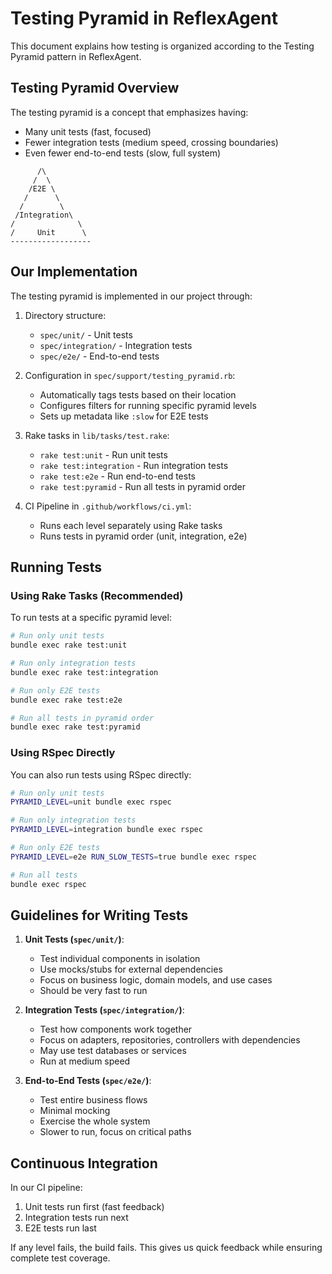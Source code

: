 # Testing Pyramid in ReflexAgent

This document explains how testing is organized according to the Testing Pyramid pattern in ReflexAgent.

## Testing Pyramid Overview

The testing pyramid is a concept that emphasizes having:

- Many unit tests (fast, focused)
- Fewer integration tests (medium speed, crossing boundaries)
- Even fewer end-to-end tests (slow, full system)

```
      /\
     /  \
    /E2E \
   /      \
  /        \
 /Integration\
/              \
/     Unit      \
------------------
```

## Our Implementation

The testing pyramid is implemented in our project through:

1. Directory structure:
   - `spec/unit/` - Unit tests
   - `spec/integration/` - Integration tests
   - `spec/e2e/` - End-to-end tests

2. Configuration in `spec/support/testing_pyramid.rb`:
   - Automatically tags tests based on their location
   - Configures filters for running specific pyramid levels
   - Sets up metadata like `:slow` for E2E tests

3. Rake tasks in `lib/tasks/test.rake`:
   - `rake test:unit` - Run unit tests
   - `rake test:integration` - Run integration tests 
   - `rake test:e2e` - Run end-to-end tests
   - `rake test:pyramid` - Run all tests in pyramid order

4. CI Pipeline in `.github/workflows/ci.yml`:
   - Runs each level separately using Rake tasks
   - Runs tests in pyramid order (unit, integration, e2e)

## Running Tests

### Using Rake Tasks (Recommended)

To run tests at a specific pyramid level:

```bash
# Run only unit tests
bundle exec rake test:unit

# Run only integration tests
bundle exec rake test:integration

# Run only E2E tests
bundle exec rake test:e2e

# Run all tests in pyramid order
bundle exec rake test:pyramid
```

### Using RSpec Directly

You can also run tests using RSpec directly:

```bash
# Run only unit tests
PYRAMID_LEVEL=unit bundle exec rspec

# Run only integration tests
PYRAMID_LEVEL=integration bundle exec rspec

# Run only E2E tests
PYRAMID_LEVEL=e2e RUN_SLOW_TESTS=true bundle exec rspec

# Run all tests
bundle exec rspec
```

## Guidelines for Writing Tests

1. **Unit Tests (`spec/unit/`)**:
   - Test individual components in isolation
   - Use mocks/stubs for external dependencies
   - Focus on business logic, domain models, and use cases
   - Should be very fast to run

2. **Integration Tests (`spec/integration/`)**:
   - Test how components work together
   - Focus on adapters, repositories, controllers with dependencies
   - May use test databases or services
   - Run at medium speed

3. **End-to-End Tests (`spec/e2e/`)**:
   - Test entire business flows
   - Minimal mocking
   - Exercise the whole system
   - Slower to run, focus on critical paths

## Continuous Integration

In our CI pipeline:

1. Unit tests run first (fast feedback)
2. Integration tests run next
3. E2E tests run last

If any level fails, the build fails. This gives us quick feedback while ensuring complete test coverage. 